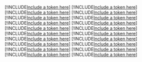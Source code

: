 [!INCLUDE[Include a token here](refs1529309354016/r1.md)]
[!INCLUDE[Include a token here](refs1529309354016/r2.md)]
[!INCLUDE[Include a token here](refs1529309354016/r3.md)]
[!INCLUDE[Include a token here](refs1529309354016/r4.md)]
[!INCLUDE[Include a token here](refs1529309354016/r5.md)]
[!INCLUDE[Include a token here](refs1529309354016/r6.md)]
[!INCLUDE[Include a token here](refs1529309354016/r7.md)]
[!INCLUDE[Include a token here](refs1529309354016/r8.md)]
[!INCLUDE[Include a token here](refs1529309354016/r9.md)]
[!INCLUDE[Include a token here](refs1529309354016/r10.md)]
[!INCLUDE[Include a token here](refs1529309354016/r11.md)]
[!INCLUDE[Include a token here](refs1529309354016/r12.md)]
[!INCLUDE[Include a token here](refs1529309354016/r13.md)]
[!INCLUDE[Include a token here](refs1529309354016/r14.md)]
[!INCLUDE[Include a token here](refs1529309354016/r15.md)]
[!INCLUDE[Include a token here](refs1529309354016/r16.md)]
[!INCLUDE[Include a token here](refs1529309354016/r17.md)]
[!INCLUDE[Include a token here](refs1529309354016/r18.md)]
[!INCLUDE[Include a token here](refs1529309354016/r19.md)]
[!INCLUDE[Include a token here](refs1529309354016/r20.md)]